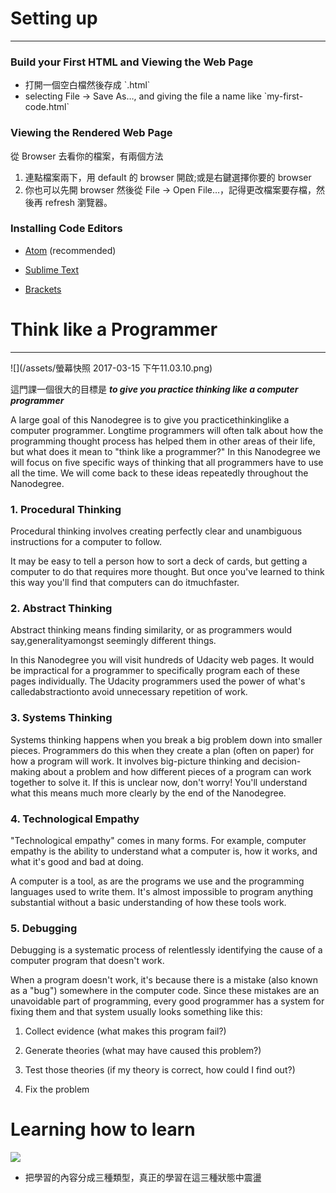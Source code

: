 # Setting up
----
### Build your First HTML and Viewing the Web Page

* 打開一個空白檔然後存成 \`.html\`
* selecting File → Save As…, and giving the file a name like \`my-first-code.html\`

### **Viewing the Rendered Web Page**

從 Browser 去看你的檔案，有兩個方法

1. 連點檔案兩下，用 default 的 browser 開啟;或是右鍵選擇你要的 browser
2. 你也可以先開 browser 然後從 File → Open File…，記得更改檔案要存檔，然後再 refresh 瀏覽器。

### Installing Code Editors

* [Atom](https://atom.io/%29)  \(recommended\)

* [Sublime Text](https://www.sublimetext.com/)

* [Brackets](http://brackets.io/?lang=en)

## 

# Think like a Programmer

----
![](/assets/螢幕快照 2017-03-15 下午11.03.10.png)

這門課一個很大的目標是 _**to give you practice thinking like a computer programmer**_

A large goal of this Nanodegree is to give you practicethinkinglike a computer programmer. Longtime programmers will often talk about how the programming thought process has helped them in other areas of their life, but what does it mean to "think like a programmer?" In this Nanodegree we will focus on five specific ways of thinking that all programmers have to use all the time. We will come back to these ideas repeatedly throughout the Nanodegree.

### 1. Procedural Thinking

Procedural thinking involves creating perfectly clear and unambiguous instructions for a computer to follow.

It may be easy to tell a person how to sort a deck of cards, but getting a computer to do that requires more thought. But once you've learned to think this way you'll find that computers can do itmuchfaster.

### 2. Abstract Thinking

Abstract thinking means finding similarity, or as programmers would say,generalityamongst seemingly different things.

In this Nanodegree you will visit hundreds of Udacity web pages. It would be impractical for a programmer to specifically program each of these pages individually. The Udacity programmers used the power of what's calledabstractionto avoid unnecessary repetition of work.

### 3. Systems Thinking

Systems thinking happens when you break a big problem down into smaller pieces. Programmers do this when they create a plan \(often on paper\) for how a program will work. It involves big-picture thinking and decision-making about a problem and how different pieces of a program can work together to solve it. If this is unclear now, don't worry! You'll understand what this means much more clearly by the end of the Nanodegree.

### 4. Technological Empathy

"Technological empathy" comes in many forms. For example, computer empathy is the ability to understand what a computer is, how it works, and what it's good and bad at doing.

A computer is a tool, as are the programs we use and the programming languages used to write them. It's almost impossible to program anything substantial without a basic understanding of how these tools work.

### 5. Debugging

Debugging is a systematic process of relentlessly identifying the cause of a computer program that doesn't work.

When a program doesn't work, it's because there is a mistake \(also known as a "bug"\) somewhere in the computer code. Since these mistakes are an unavoidable part of programming, every good programmer has a system for fixing them and that system usually looks something like this:

1. Collect evidence \(what makes this program fail?\)

2. Generate theories \(what may have caused this problem?\)

3. Test those theories \(if my theory is correct, how could I find out?\)

4. Fix the problem

# Learning how to learn

![](https://lh5.googleusercontent.com/uuLrX7t3FJ3KTWdR3Tnx5Yc-7SX4eoKUgAJmR8ME9mvfdFWIRYRGtap5xqAAYxIX0TKXvRnEklfuH8Ap9aTYgFVydPAGowai_4C0WKvaOYiMCOU5m_fSjb8nN7JHFaMnvk5W8nXB)

* 把學習的內容分成三種類型，真正的學習在這三種狀態中震盪



